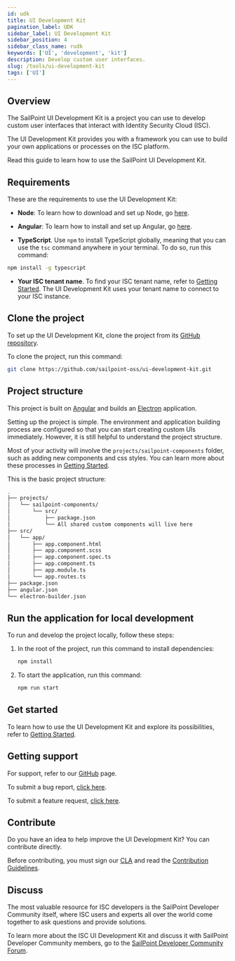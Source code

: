 ```yaml
---
id: udk
title: UI Development Kit
pagination_label: UDK
sidebar_label: UI Development Kit
sidebar_position: 4
sidebar_class_name: rudk
keywords: ['UI', 'development', 'kit']
description: Develop custom user interfaces.
slug: /tools/ui-development-kit
tags: ['UI']
---
```


## Overview

The SailPoint UI Development Kit is a project you can use to develop custom user interfaces that interact with Identity Security Cloud (ISC).

The UI Development Kit provides you with a framework you can use to build your own applications or processes on the ISC platform.

Read this guide to learn how to use the SailPoint UI Development Kit.

<!-- <div className="text--center">
<iframe width="560" height="315" src="https://www.youtube.com/embed/bloIVw1-NzU?si=m7SRpu62WSciyiOr" title="YouTube video player" frameBorder="0" allow="accelerometer; autoplay; clipboard-write; encrypted-media; gyroscope; picture-in-picture; web-share" allowFullScreen></iframe>
</div> -->

## Requirements

These are the requirements to use the UI Development Kit:

- **Node**: To learn how to download and set up Node, go [here](https://nodejs.org/en/download).

- **Angular**: To learn how to install and set up Angular, go [here](https://angular.dev/installation).

- **TypeScript**. Use `npm` to install TypeScript globally, meaning that you can use the `tsc` command anywhere in your terminal. To do so, run this command:

```bash
npm install -g typescript
```

- **Your ISC tenant name**. To find your ISC tenant name, refer to [Getting Started](/docs/api/getting-started#find-your-tenant-name). The UI Development Kit uses your tenant name to connect to your ISC instance.

## Clone the project

To set up the UI Development Kit, clone the project from its [GitHub repository](https://github.com/sailpoint-oss/ui-development-kit).

To clone the project, run this command:

```bash
git clone https://github.com/sailpoint-oss/ui-development-kit.git
```

## Project structure

This project is built on [Angular](https://angular.dev/) and builds an [Electron](https://www.electronjs.org/) application.

Setting up the project is simple. The environment and application building process are configured so that you can start creating custom UIs immediately. However, it is still helpful to understand the project structure.

Most of your activity will involve the `projects/sailpoint-components` folder, such as adding new components and css styles. You can learn more about these processes in [Getting Started](./getting-started.mdx).

This is the basic project structure:

```bash
.
├── projects/
│   └── sailpoint-components/
│       └── src/
│           ├── package.json
│           └── All shared custom components will live here
├── src/
│   └── app/
│       ├── app.component.html
│       ├── app.component.scss
│       ├── app.component.spec.ts
│       ├── app.component.ts
│       ├── app.module.ts
│       └── app.routes.ts
├── package.json
├── angular.json
└── electron-builder.json
```

## Run the application for local development

To run and develop the project locally, follow these steps:

1. In the root of the project, run this command to install dependencies:

    ```bash
    npm install
    ```

2. To start the application, run this command:

    ```bash
    npm run start
    ```

## Get started

To learn how to use the UI Development Kit and explore its possibilities, refer to [Getting Started](./getting-started.mdx).

## Getting support

For support, refer to our [GitHub](https://github.com/sailpoint-oss/ui-development-kit) page.

To submit a bug report, [click here](https://github.com/sailpoint-oss/ui-development-kit/issues/new?assignees=&labels=bug&template=bug-report.md).

To submit a feature request, [click here](https://github.com/sailpoint-oss/ui-development-kit/issues/new?assignees=&labels=enhancement&template=feature-request.md).

## Contribute

Do you have an idea to help improve the UI Development Kit? You can contribute directly.

Before contributing, you must sign our [CLA](https://cla-assistant.io/sailpoint-oss/ui-development-kit) and read the [Contribution Guidelines](https://github.com/sailpoint-oss/developer.sailpoint.com/blob/main/CONTRIBUTING.md).

## Discuss

The most valuable resource for ISC developers is the SailPoint Developer Community itself, where ISC users and experts all over the world come together to ask questions and provide solutions.

To learn more about the ISC UI Development Kit and discuss it with SailPoint Developer Community members, go to the [SailPoint Developer Community Forum](https://developer.sailpoint.com/discuss/c/identity-security-cloud/6).
